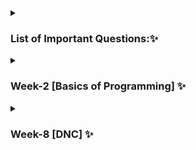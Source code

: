 <details>
    <summary><h3>List of Important Questions:✨</h3></summary>
    
> The following list of questions was recommended by [Love Babbar](https://www.youtube.com/c/LoveBabbar1) on this [video](https://youtu.be/4iFALQ1ACdA). I have documented all those questions here.✌️


| Topic  | Important DSA Questions   | Link           |
|--------|---------------------------|----------------|
| Topic: | Problem:                  | Related Link   |
|<->      |                          |                |

</details>

<details>
    <summary><h3>Week-2 [Basics of Programming] ✨</h3></summary>
    <h5>Pattern + function + loops</h5>

| Topic  | Important DSA Questions   | Link           |
|--------|---------------------------|----------------|
| Topic: | Problem:                  | Related Link   |
|<->      |                          |                |


</details>

<details>
    <summary><h3>Week-8 [DNC] ✨</h3></summary>
    

| Date      | Task                      | status           |
|-----------|---------------------------|------------------|
| 10 April  |         DNC Level-1               | completed        |
| 11 April  |         DNC Level-2               | Pending          |


</details>
